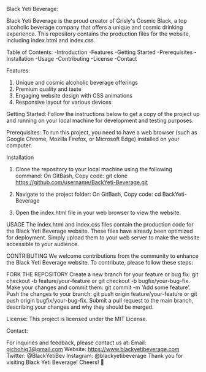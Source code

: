 Black Yeti Beverage:


Black Yeti Beverage is the proud creator of Grisly's Cosmic Black, a top alcoholic beverage company that offers a unique and cosmic drinking experience. This repository contains the production files for the website, including index.html and index.css.

Table of Contents:
-Introduction
-Features
-Getting Started
-Prerequisites
-Installation
-Usage
-Contributing
-License
-Contact

Features:
1. Unique and cosmic alcoholic beverage offerings
2. Premium quality and taste
3. Engaging website design with CSS animations
4. Responsive layout for various devices

Getting Started:
Follow the instructions below to get a copy of the project up and running on your local machine for development and testing purposes.

Prerequisites:
To run this project, you need to have a web browser (such as Google Chrome, Mozilla Firefox, or Microsoft Edge) installed on your computer.

Installation
1. Clone the repository to your local machine using the following command:
On GitBash, Copy code:
git clone https://github.com/username/BackYeti-Beverage.git

2. Navigate to the project folder:
On GitBash, Copy code:
cd BackYeti-Beverage

3. Open the index.html file in your web browser to view the website.

   
USAGE
The index.html and index.css files contain the production code for the Black Yeti Beverage website. These files have already been optimized for deployment. Simply upload them to your web server to make the website accessible to your audience.

CONTRIBUTING
We welcome contributions from the community to enhance the Black Yeti Beverage website. To contribute, please follow these steps:

FORK THE REPOSITORY
Create a new branch for your feature or bug fix: git checkout -b feature/your-feature or git checkout -b bugfix/your-bug-fix.
Make your changes and commit them: git commit -m 'Add some feature'.
Push the changes to your branch: git push origin feature/your-feature or git push origin bugfix/your-bug-fix.
Submit a pull request to the main branch, describing your changes and why they should be merged.

License:
This project is licensed under the MIT License.

Contact:

For inquiries and feedback, please contact us at:
Email: gichohig3@gmail.com
Website: https://www.blackyetibeverage.com
Twitter: @BlackYetiBev
Instagram: @blackyetibeverage
Thank you for visiting Black Yeti Beverage! Cheers! 🍻
